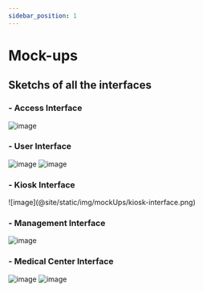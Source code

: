 ```yaml
---
sidebar_position: 1
---
```


# Mock-ups
## Sketchs of all the interfaces

### - Access Interface
![image](@site/static/img/mockUps/access.png)

### - User Interface
![image](@site/static/img/mockUps/userInterface1.png)
![image](@site/static/img/mockUps/userInterface2.png)

### - Kiosk Interface
<div style={{width: '25rem'}}>
![image](@site/static/img/mockUps/kiosk-interface.png)
</div>

### - Management Interface
![image](@site/static/img/mockUps/management.png)

### - Medical Center Interface
![image](@site/static/img/mockUps/medical1.png)
![image](@site/static/img/mockUps/medical2.png)


